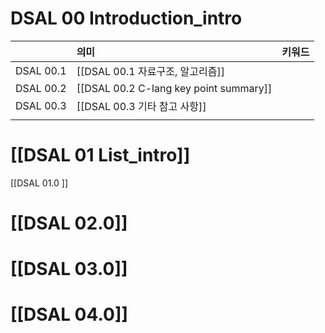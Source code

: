 # DSAL 00  Introduction_intro
|           | 의미                                   | 키워드 |
| --------- |:-------------------------------------- | ------ |
| DSAL 00.1 | [[DSAL 00.1 자료구조, 알고리즘]]       |        |
| DSAL 00.2 | [[DSAL 00.2 C-lang key point summary]] |        |
| DSAL 00.3 | [[DSAL 00.3 기타 참고 사항]]           |        |
|           |                                        |        |
# [[DSAL 01  List_intro]]
[[DSAL 01.0 ]]

# [[DSAL 02.0]]

# [[DSAL 03.0]]

# [[DSAL 04.0]]


	